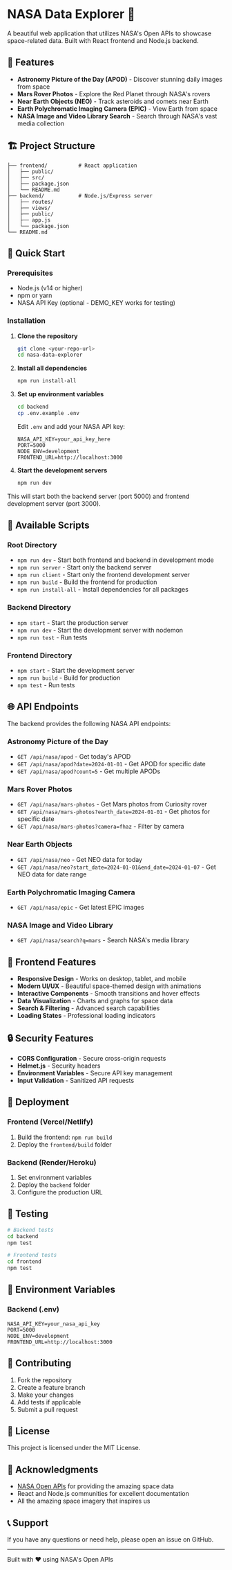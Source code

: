 # NASA Data Explorer 🚀

A beautiful web application that utilizes NASA's Open APIs to showcase space-related data. Built with React frontend and Node.js backend.

## 🌟 Features

- **Astronomy Picture of the Day (APOD)** - Discover stunning daily images from space
- **Mars Rover Photos** - Explore the Red Planet through NASA's rovers
- **Near Earth Objects (NEO)** - Track asteroids and comets near Earth
- **Earth Polychromatic Imaging Camera (EPIC)** - View Earth from space
- **NASA Image and Video Library Search** - Search through NASA's vast media collection

## 🏗️ Project Structure

```
├── frontend/          # React application
│   ├── public/
│   ├── src/
│   ├── package.json
│   └── README.md
├── backend/           # Node.js/Express server
│   ├── routes/
│   ├── views/
│   ├── public/
│   ├── app.js
│   └── package.json
└── README.md
```

## 🚀 Quick Start

### Prerequisites

- Node.js (v14 or higher)
- npm or yarn
- NASA API Key (optional - DEMO_KEY works for testing)

### Installation

1. **Clone the repository**

   ```bash
   git clone <your-repo-url>
   cd nasa-data-explorer
   ```

2. **Install all dependencies**

   ```bash
   npm run install-all
   ```

3. **Set up environment variables**

   ```bash
   cd backend
   cp .env.example .env
   ```

   Edit `.env` and add your NASA API key:

   ```env
   NASA_API_KEY=your_api_key_here
   PORT=5000
   NODE_ENV=development
   FRONTEND_URL=http://localhost:3000
   ```

4. **Start the development servers**
   ```bash
   npm run dev
   ```

This will start both the backend server (port 5000) and frontend development server (port 3000).

## 🔧 Available Scripts

### Root Directory

- `npm run dev` - Start both frontend and backend in development mode
- `npm run server` - Start only the backend server
- `npm run client` - Start only the frontend development server
- `npm run build` - Build the frontend for production
- `npm run install-all` - Install dependencies for all packages

### Backend Directory

- `npm start` - Start the production server
- `npm run dev` - Start the development server with nodemon
- `npm run test` - Run tests

### Frontend Directory

- `npm start` - Start the development server
- `npm run build` - Build for production
- `npm test` - Run tests

## 🌐 API Endpoints

The backend provides the following NASA API endpoints:

### Astronomy Picture of the Day

- `GET /api/nasa/apod` - Get today's APOD
- `GET /api/nasa/apod?date=2024-01-01` - Get APOD for specific date
- `GET /api/nasa/apod?count=5` - Get multiple APODs

### Mars Rover Photos

- `GET /api/nasa/mars-photos` - Get Mars photos from Curiosity rover
- `GET /api/nasa/mars-photos?earth_date=2024-01-01` - Get photos for specific date
- `GET /api/nasa/mars-photos?camera=fhaz` - Filter by camera

### Near Earth Objects

- `GET /api/nasa/neo` - Get NEO data for today
- `GET /api/nasa/neo?start_date=2024-01-01&end_date=2024-01-07` - Get NEO data for date range

### Earth Polychromatic Imaging Camera

- `GET /api/nasa/epic` - Get latest EPIC images

### NASA Image and Video Library

- `GET /api/nasa/search?q=mars` - Search NASA's media library

## 🎨 Frontend Features

- **Responsive Design** - Works on desktop, tablet, and mobile
- **Modern UI/UX** - Beautiful space-themed design with animations
- **Interactive Components** - Smooth transitions and hover effects
- **Data Visualization** - Charts and graphs for space data
- **Search & Filtering** - Advanced search capabilities
- **Loading States** - Professional loading indicators

## 🔒 Security Features

- **CORS Configuration** - Secure cross-origin requests
- **Helmet.js** - Security headers
- **Environment Variables** - Secure API key management
- **Input Validation** - Sanitized API requests

## 🚀 Deployment

### Frontend (Vercel/Netlify)

1. Build the frontend: `npm run build`
2. Deploy the `frontend/build` folder

### Backend (Render/Heroku)

1. Set environment variables
2. Deploy the `backend` folder
3. Configure the production URL

## 🧪 Testing

```bash
# Backend tests
cd backend
npm test

# Frontend tests
cd frontend
npm test
```

## 📝 Environment Variables

### Backend (.env)

```env
NASA_API_KEY=your_nasa_api_key
PORT=5000
NODE_ENV=development
FRONTEND_URL=http://localhost:3000
```

## 🤝 Contributing

1. Fork the repository
2. Create a feature branch
3. Make your changes
4. Add tests if applicable
5. Submit a pull request

## 📄 License

This project is licensed under the MIT License.

## 🙏 Acknowledgments

- [NASA Open APIs](https://api.nasa.gov/) for providing the amazing space data
- React and Node.js communities for excellent documentation
- All the amazing space imagery that inspires us

## 📞 Support

If you have any questions or need help, please open an issue on GitHub.

---

Built with ❤️ using NASA's Open APIs
